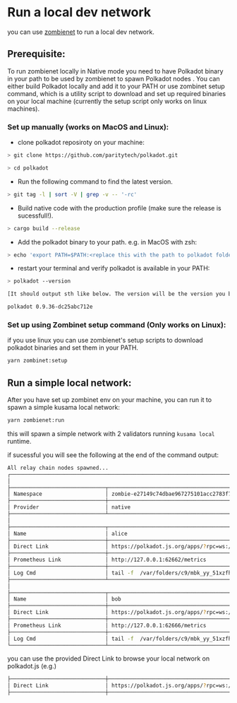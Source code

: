 # Run a local dev network

you can use [zombienet](https://github.com/paritytech/zombienet) to run a local dev network.

## Prerequisite:

To run zombienet locally in Native mode you need to have Polkadot binary in your path to be used by zombienet to spawn Polkadot nodes . You can either build Polkadot locally and add it to your PATH or use zombinet setup command, which is a utility script to download and set up required binaries on your local machine (currently the setup script only works on linux machines).

### Set up manually (works on MacOS and Linux):

- clone polkadot reposiroty on your machine:

```bash
> git clone https://github.com/paritytech/polkadot.git

> cd polkadot
```

- Run the following command to find the latest version.

```bash
> git tag -l | sort -V | grep -v -- '-rc'
```

- Build native code with the production profile (make sure the release is sucessfull!).

```bash
> cargo build --release
```

- Add the polkadot binary to your path. e.g. in MacOS with zsh:

```bash
> echo 'export PATH=$PATH:<replace this with the path to polkadot folder>/target/release' >> ~/.zshrc
```

- restart your terminal and verify polkadot is available in your PATH:

```bash
> polkadot --version

[It should output sth like below. The version will be the version you built in the previous steps!]

polkadot 0.9.36-dc25abc712e
```

### Set up using Zombinet setup command (Only works on Linux):

if you use linux you can use zombienet's setup scripts to download polkadot binaries and set them in your PATH.

```bash
yarn zombinet:setup
```

## Run a simple local network:

After you have set up zombinet env on your machine, you can run it to spawn a simple kusama local network:

```bash
yarn zombienet:run
```

this will spawn a simple network with 2 validators running `kusama local` runtime.

if sucessful you will see the following at the end of the command output:

```bash
All relay chain nodes spawned...
┌─────────────────────────────────────────────────────────────────────────────────────────────────────────────────────────────────────────────────────────────────────────────────────────────────────────┐
│                                                                                          Network launched 🚀🚀                                                                                          │
├──────────────────────────────┬──────────────────────────────────────────────────────────────────────────────────────────────────────────────────────────────────────────────────────────────────────────┤
│ Namespace                    │ zombie-e27149c74dbae967275101acc2783f78                                                                                                                                  │
├──────────────────────────────┼──────────────────────────────────────────────────────────────────────────────────────────────────────────────────────────────────────────────────────────────────────────┤
│ Provider                     │ native                                                                                                                                                                   │
├──────────────────────────────┴──────────────────────────────────────────────────────────────────────────────────────────────────────────────────────────────────────────────────────────────────────────┤
│                                                                                            Node Information                                                                                             │
├──────────────────────────────┬──────────────────────────────────────────────────────────────────────────────────────────────────────────────────────────────────────────────────────────────────────────┤
│ Name                         │ alice                                                                                                                                                                    │
├──────────────────────────────┼──────────────────────────────────────────────────────────────────────────────────────────────────────────────────────────────────────────────────────────────────────────┤
│ Direct Link                  │ https://polkadot.js.org/apps/?rpc=ws://127.0.0.1:62660#/explorer                                                                                                         │
├──────────────────────────────┼──────────────────────────────────────────────────────────────────────────────────────────────────────────────────────────────────────────────────────────────────────────┤
│ Prometheus Link              │ http://127.0.0.1:62662/metrics                                                                                                                                           │
├──────────────────────────────┼──────────────────────────────────────────────────────────────────────────────────────────────────────────────────────────────────────────────────────────────────────────┤
│ Log Cmd                      │ tail -f  /var/folders/c9/mbk_yy_51xzfhcgzkg4h7v5m0000gn/T/zombie-e27149c74dbae967275101acc2783f78_-78445-Q1dYdUrogiO0/alice.log                                          │
├──────────────────────────────┴──────────────────────────────────────────────────────────────────────────────────────────────────────────────────────────────────────────────────────────────────────────┤
│                                                                                            Node Information                                                                                             │
├──────────────────────────────┬──────────────────────────────────────────────────────────────────────────────────────────────────────────────────────────────────────────────────────────────────────────┤
│ Name                         │ bob                                                                                                                                                                      │
├──────────────────────────────┼──────────────────────────────────────────────────────────────────────────────────────────────────────────────────────────────────────────────────────────────────────────┤
│ Direct Link                  │ https://polkadot.js.org/apps/?rpc=ws://127.0.0.1:62664#/explorer                                                                                                         │
├──────────────────────────────┼──────────────────────────────────────────────────────────────────────────────────────────────────────────────────────────────────────────────────────────────────────────┤
│ Prometheus Link              │ http://127.0.0.1:62666/metrics                                                                                                                                           │
├──────────────────────────────┼──────────────────────────────────────────────────────────────────────────────────────────────────────────────────────────────────────────────────────────────────────────┤
│ Log Cmd                      │ tail -f  /var/folders/c9/mbk_yy_51xzfhcgzkg4h7v5m0000gn/T/zombie-e27149c74dbae967275101acc2783f78_-78445-Q1dYdUrogiO0/bob.log                                            │
└──────────────────────────────┴──────────────────────────────────────────────────────────────────────────────────────────────────────────────────────────────────────────────────────────────────────────┘

```

you can use the provided Direct Link to browse your local network on polkadot.js (e.g.)

```bash
├──────────────────────────────┼──────────────────────────────────────────────────────────────────────────────────────────────────────────────────────────────────────────────────────────────────────────┤
│ Direct Link                  │ https://polkadot.js.org/apps/?rpc=ws://127.0.0.1:62660#/explorer                                                                                                         │
├──────────────────────────────┼──────────────────────────────────────────────────────────────────────────────────────────────────────────────────────────────────────────────────────────────────────────┤
```
